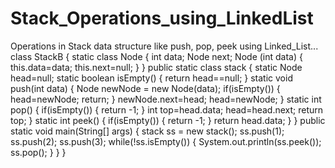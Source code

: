 # Stack_Operations_using_LinkedList
Operations in Stack data structure like push, pop, peek using Linked_List...
class StackB {
    static class Node 
    {
        int data;
        Node next;
        Node (int data)
        {
            this.data=data;
            this.next=null;
        }
    }
   public static class stack
    {
    static Node head=null;
    static boolean isEmpty()
    {
        return head==null;
    }
    static void push(int data)
    {
        Node newNode = new Node(data);
        if(isEmpty())
        {
            head=newNode;
            return;
        }
        newNode.next=head;
        head=newNode;
    }
    static int pop()
    {
        if(isEmpty())
        {
            return -1;
        }
        int top=head.data;
        head=head.next;
        return top;
         }
         static int peek()
         {
             if(isEmpty())
             {
                 return -1;
             }
             return head.data;
         }
    }
    public static void main(String[] args) 
    {
       stack ss = new stack();
       ss.push(1);
       ss.push(2);
       ss.push(3);
       while(!ss.isEmpty())
       {
           System.out.println(ss.peek());
           ss.pop();
       }
    }
}

